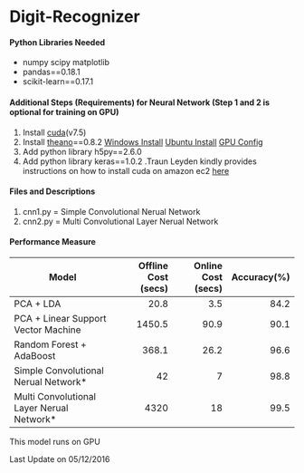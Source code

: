 # Digit-Recognizer

#### Python Libraries Needed

* numpy scipy matplotlib
* pandas==0.18.1
* scikit-learn==0.17.1

#### Additional Steps (Requirements) for Neural Network (Step 1 and 2 is optional for training on GPU)

1. Install [cuda](https://developer.nvidia.com/cuda-toolkit)(v7.5)
2. Install [theano](http://deeplearning.net/software/theano/)==0.8.2 [Windows Install](http://deeplearning.net/software/theano/install_windows.html) [Ubuntu Install](http://deeplearning.net/software/theano/install_ubuntu.html) [GPU Config](http://deeplearning.net/software/theano/tutorial/using_gpu.html)
3. Add python library h5py==2.6.0
4. Add python library keras==1.0.2
.Traun Leyden kindly provides instructions on how to install cuda on amazon ec2  [here](http://tleyden.github.io/blog/2015/11/22/cuda-7-dot-5-on-aws-gpu-instance-running-ubuntu-14-dot-04/)

#### Files and Descriptions

1. cnn1.py = Simple Convolutional Nerual Network
2. cnn2.py = Multi Convolutional Layer Nerual Network

#### Performance Measure

| Model         | Offline Cost (secs) | Online Cost (secs) | Accuracy(%) |
| ------------- |--------------------:| ------------------:|------------:|
| PCA + LDA                                 | 20.8 | 3.5 | 84.2 |
| PCA + Linear Support Vector Machine       | 1450.5 | 90.9 | 90.1 |
| Random Forest + AdaBoost                  | 368.1 | 26.2 | 96.6 |
| Simple Convolutional Nerual Network*      | 42 | 7 | 98.8 |
| Multi Convolutional Layer Nerual Network* | 4320 | 18 | 99.5 |

This model runs on GPU

Last Update on 05/12/2016
